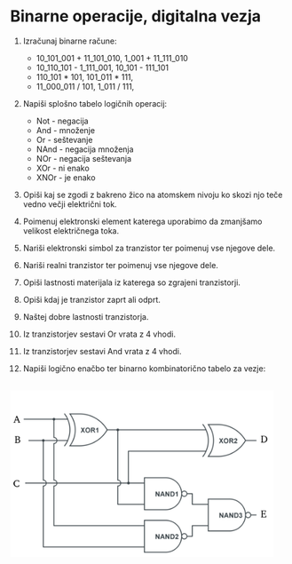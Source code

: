 # Binarne operacije, digitalna vezja

1. Izračunaj binarne račune:
   * 10_101_001 + 11_101_010, 1_001 + 11_111_010
   * 10_110_101 - 1_111_001, 10_101 - 111_101
   * 110_101 * 101, 101_011 * 111, 
   * 11_000_011 / 101, 1_011 / 111, 

1. Napiši splošno tabelo logičnih operacij:
   * Not - negacija
   * And - množenje
   * Or - seštevanje
   * NAnd - negacija množenja
   * NOr - negacija seštevanja
   * XOr - ni enako
   * XNOr - je enako

1. Opiši kaj se zgodi z bakreno žico na atomskem nivoju ko skozi njo teče vedno večji električni tok.
1. Poimenuj elektronski element katerega uporabimo da zmanjšamo velikost električnega toka.
1. Nariši elektronski simbol za tranzistor ter poimenuj vse njegove dele.
1. Nariši realni tranzistor ter poimenuj vse njegove dele.
1. Opiši lastnosti materijala iz katerega so zgrajeni tranzistorji.
1. Opiši kdaj je tranzistor zaprt ali odprt.
1. Naštej dobre lastnosti tranzistorja.
1. Iz tranzistorjev sestavi Or vrata z 4 vhodi.
1. Iz tranzistorjev sestavi And vrata z 4 vhodi.
1. Napiši logično enačbo ter binarno kombinatorično tabelo za vezje:

<br>
<img height="300" src="https://github.com/urosjarc/informatika/blob/main/media/neznano_vezje.png">
